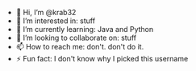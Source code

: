 - 👋 Hi, I’m @krab32
- 👀 I’m interested in: stuff
- 🌱 I’m currently learning: Java and Python
- 💞️ I’m looking to collaborate on: stuff
- 📫 How to reach me: don't. don't do it.
- ⚡ Fun fact: I don't know why I picked this username

<!---
krab32/krab32 is a ✨ special ✨ repository because its `README.md` (this file) appears on your GitHub profile.
You can click the Preview link to take a look at your changes.
--->
